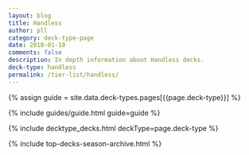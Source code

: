 ```yaml
---
layout: blog
title: Handless
author: pll
category: deck-type-page
date: 2018-01-10
comments: false
description: In depth information about Handless decks.
deck-type: handless
permalink: /tier-list/handless/
---
```


{% assign guide = site.data.deck-types.pages[{{page.deck-type}}] %}

{% include guides/guide.html guide=guide %}

{% include decktype_decks.html deckType=page.deck-type %}

{% include top-decks-season-archive.html %}